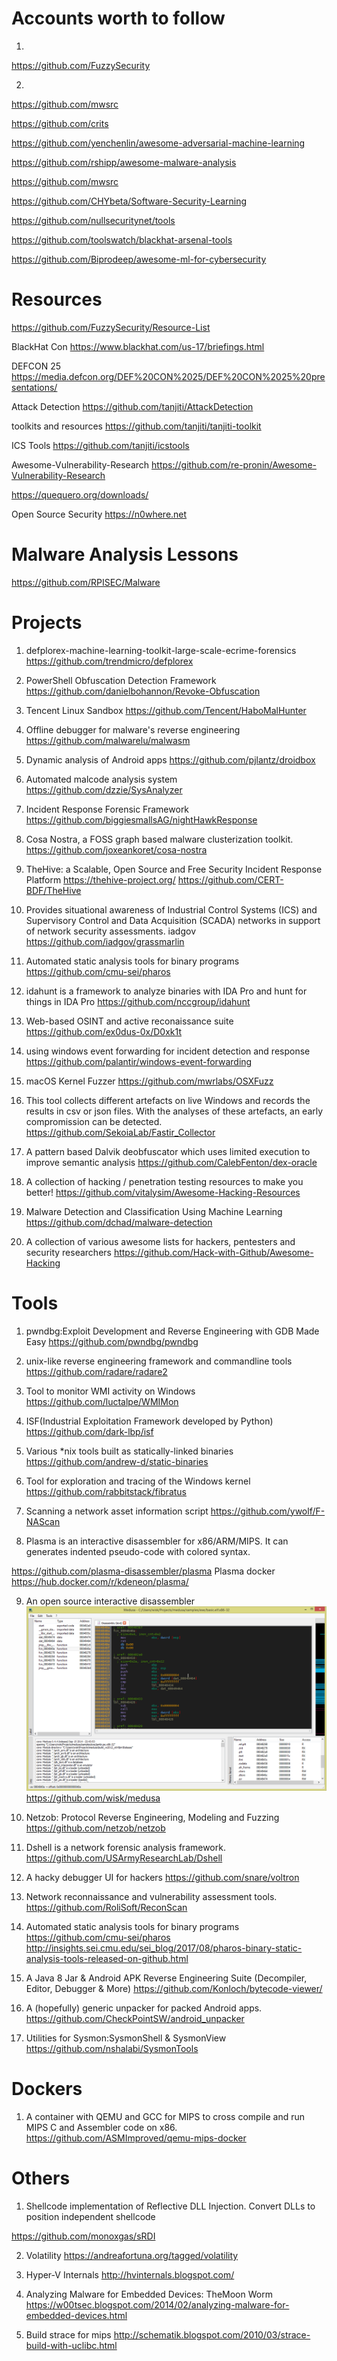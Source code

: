 # Accounts worth to follow
1. 
https://github.com/FuzzySecurity

2.
https://github.com/mwsrc

https://github.com/crits

https://github.com/yenchenlin/awesome-adversarial-machine-learning

https://github.com/rshipp/awesome-malware-analysis

https://github.com/mwsrc

https://github.com/CHYbeta/Software-Security-Learning

https://github.com/nullsecuritynet/tools

https://github.com/toolswatch/blackhat-arsenal-tools

https://github.com/Biprodeep/awesome-ml-for-cybersecurity


# Resources 
https://github.com/FuzzySecurity/Resource-List

BlackHat Con
https://www.blackhat.com/us-17/briefings.html

DEFCON 25
https://media.defcon.org/DEF%20CON%2025/DEF%20CON%2025%20presentations/

Attack Detection
https://github.com/tanjiti/AttackDetection

toolkits and resources
https://github.com/tanjiti/tanjiti-toolkit

ICS Tools
https://github.com/tanjiti/icstools

Awesome-Vulnerability-Research
https://github.com/re-pronin/Awesome-Vulnerability-Research


https://quequero.org/downloads/

Open Source Security
https://n0where.net



# Malware Analysis Lessons
https://github.com/RPISEC/Malware


# Projects
1. defplorex-machine-learning-toolkit-large-scale-ecrime-forensics
https://github.com/trendmicro/defplorex


2. PowerShell Obfuscation Detection Framework
https://github.com/danielbohannon/Revoke-Obfuscation

3. Tencent Linux Sandbox
https://github.com/Tencent/HaboMalHunter

4. Offline debugger for malware's reverse engineering
https://github.com/malwarelu/malwasm


5. Dynamic analysis of Android apps
https://github.com/pjlantz/droidbox

6. Automated malcode analysis system 
https://github.com/dzzie/SysAnalyzer

7. Incident Response Forensic Framework
https://github.com/biggiesmallsAG/nightHawkResponse

8. Cosa Nostra, a FOSS graph based malware clusterization toolkit.
https://github.com/joxeankoret/cosa-nostra

9. TheHive: a Scalable, Open Source and Free Security Incident Response Platform 
https://thehive-project.org/
https://github.com/CERT-BDF/TheHive

10. Provides situational awareness of Industrial Control Systems (ICS) and Supervisory Control and Data Acquisition (SCADA) networks in support of network security assessments. iadgov
https://github.com/iadgov/grassmarlin

11. Automated static analysis tools for binary programs
https://github.com/cmu-sei/pharos

12. idahunt is a framework to analyze binaries with IDA Pro and hunt for things in IDA Pro
https://github.com/nccgroup/idahunt

13. Web-based OSINT and active reconaissance suite
https://github.com/ex0dus-0x/D0xk1t

14.  using windows event forwarding for incident detection and response
https://github.com/palantir/windows-event-forwarding

15. macOS Kernel Fuzzer
https://github.com/mwrlabs/OSXFuzz

16. This tool collects different artefacts on live Windows and records the results in csv or json files. With the analyses of these artefacts, an early compromission can be detected.
https://github.com/SekoiaLab/Fastir_Collector


17. A pattern based Dalvik deobfuscator which uses limited execution to improve semantic analysis
https://github.com/CalebFenton/dex-oracle

18. A collection of hacking / penetration testing resources to make you better!
https://github.com/vitalysim/Awesome-Hacking-Resources


19. Malware Detection and Classification Using Machine Learning
https://github.com/dchad/malware-detection


20. A collection of various awesome lists for hackers, pentesters and security researchers
https://github.com/Hack-with-Github/Awesome-Hacking

# Tools
1. pwndbg:Exploit Development and Reverse Engineering with GDB Made Easy
https://github.com/pwndbg/pwndbg

2. unix-like reverse engineering framework and commandline tools
https://github.com/radare/radare2

3. Tool to monitor WMI activity on Windows
https://github.com/luctalpe/WMIMon

4. ISF(Industrial Exploitation Framework developed by Python)
https://github.com/dark-lbp/isf

5. Various *nix tools built as statically-linked binaries
https://github.com/andrew-d/static-binaries

6. Tool for exploration and tracing of the Windows kernel
https://github.com/rabbitstack/fibratus

7. Scanning a network asset information script
https://github.com/ywolf/F-NAScan

8. Plasma is an interactive disassembler for x86/ARM/MIPS. It can generates indented pseudo-code with colored syntax.

 https://github.com/plasma-disassembler/plasma
 Plasma docker 
 https://hub.docker.com/r/kdeneon/plasma/
 

9. An open source interactive disassembler
![medusa](/Resources/68747470733a2f2f726.png?raw=true)
https://github.com/wisk/medusa


10. Netzob: Protocol Reverse Engineering, Modeling and Fuzzing
https://github.com/netzob/netzob

11. Dshell is a network forensic analysis framework.
https://github.com/USArmyResearchLab/Dshell

12. A hacky debugger UI for hackers
https://github.com/snare/voltron

13. Network reconnaissance and vulnerability assessment tools.
https://github.com/RoliSoft/ReconScan

14. Automated static analysis tools for binary programs
https://github.com/cmu-sei/pharos
http://insights.sei.cmu.edu/sei_blog/2017/08/pharos-binary-static-analysis-tools-released-on-github.html

15. A Java 8 Jar & Android APK Reverse Engineering Suite (Decompiler, Editor, Debugger & More)
https://github.com/Konloch/bytecode-viewer/

16. A (hopefully) generic unpacker for packed Android apps.
https://github.com/CheckPointSW/android_unpacker

17. Utilities for Sysmon:SysmonShell & SysmonView
https://github.com/nshalabi/SysmonTools


# Dockers
1. A container with QEMU and GCC for MIPS to cross compile and run MIPS C and Assembler code on x86.
https://github.com/ASMImproved/qemu-mips-docker


# Others

1. Shellcode implementation of Reflective DLL Injection. Convert DLLs to position independent shellcode

https://github.com/monoxgas/sRDI

2. Volatility
https://andreafortuna.org/tagged/volatility

3. Hyper-V Internals
http://hvinternals.blogspot.com/

4. Analyzing Malware for Embedded Devices: TheMoon Worm
https://w00tsec.blogspot.com/2014/02/analyzing-malware-for-embedded-devices.html

5. Build strace for mips
http://schematik.blogspot.com/2010/03/strace-build-with-uclibc.html
